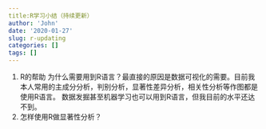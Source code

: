```yaml
---
title:R学习小结（持续更新）
author: 'John'
date: '2020-01-27'
slug: r-updating
categories: []
tags: []
---
```

1. R的帮助
   为什么需要用到R语言？最直接的原因是数据可视化的需要。目前我本人常用的主成分分析，判别分析，显著性差异分析，相关性分析等作图都是使用R语言。
   数据发掘甚至机器学习也可以用到R语言，但我目前的水平还达不到。
2. 怎样使用R做显著性分析？